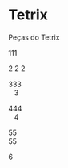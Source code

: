 # Tetrix

Peças do Tetrix

111

2
2
2

333 </br>
&nbsp;&nbsp; 3
  
444</br>
&nbsp;&nbsp; 4

55</br>
55

6
